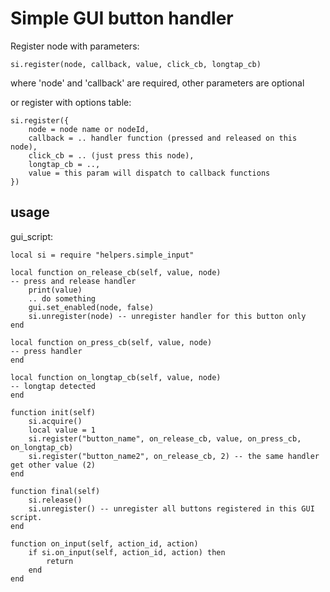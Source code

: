 # Simple GUI button handler

Register node with parameters:

    si.register(node, callback, value, click_cb, longtap_cb)
where 'node' and 'callback' are required, other parameters are optional

or register with options table:

    si.register({
        node = node name or nodeId,
        callback = .. handler function (pressed and released on this node),
        click_cb = .. (just press this node),
        longtap_cb = ..,
        value = this param will dispatch to callback functions
    })

## usage
gui_script:

    local si = require "helpers.simple_input"

    local function on_release_cb(self, value, node)
    -- press and release handler
        print(value)
        .. do something
        gui.set_enabled(node, false)
        si.unregister(node) -- unregister handler for this button only
    end

    local function on_press_cb(self, value, node)
    -- press handler
    end

    local function on_longtap_cb(self, value, node)
    -- longtap detected
    end

    function init(self)
	    si.acquire()
        local value = 1
	    si.register("button_name", on_release_cb, value, on_press_cb, on_longtap_cb)
        si.register("button_name2", on_release_cb, 2) -- the same handler get other value (2)
    end

    function final(self)
	    si.release()
	    si.unregister() -- unregister all buttons registered in this GUI script.
    end

    function on_input(self, action_id, action)
	    if si.on_input(self, action_id, action) then
    		return
    	end
    end